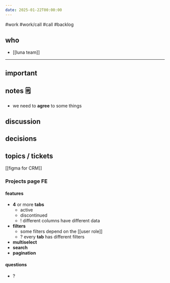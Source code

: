 ```yaml
---
date: 2025-01-22T00:00:00
---
```

#work #work/call #call #backlog

## who
- [[luna team]]
---
## important 

## notes 🗒
- we need to **agree** to some things

## discussion

## decisions

## topics / tickets
[[figma for CRM]]

### Projects page FE

#### features

- **4** or more **tabs**
	- active
	- discontinued
	- ! different columns have different data
- **filters**
	- some filters depend on the [[user role]]
	- ? every **tab** has different filters
- **multiselect**
- **search**
- **pagination**


#### questions

- ? 